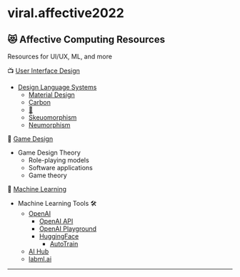 # viral.affective2022

<!-- 🦋: Affective Computing and Ethics Fall 2022 -->

<!-- [![PyPI license](https://img.shields.io/pypi/l/ansicolortags.svg)](https://pypi.python.org/pypi/ansicolortags/) [![Website shields.io](https://img.shields.io/website-up-down-green-red/http/shields.io.svg)](http://shields.io/)
[![Maintenance](https://img.shields.io/badge/Maintained%3F-yes-green.svg)](https://GitHub.com/Naereen/StrapDown.js/graphs/commit-activity) [![saythanks](https://img.shields.io/badge/say-thanks-ff69b4.svg)](https://saythanks.io/to/kennethreitz) -->

## 😻 Affective Computing Resources

Resources for UI/UX, ML, and more

📺 [User Interface Design](https://en.wikipedia.org/wiki/User_interface)

* [Design Language Systems](https://uxplanet.org/design-language-system-d438f4aa30e0)
  * [Material Design](https://material.io/design/)
  * [Carbon](https://www.carbondesignsystem.com/)
  * [🍎](https://developer.apple.com/design/human-interface-guidelines/)
  * [Skeuomorphism](https://en.wikipedia.org/wiki/Skeuomorph)
  * [Neumorphism](https://medium.com/@artofofiare/neumorphism-the-right-way-a-2020-design-trend-386e6a09040a)

👾 [Game Design](https://en.wikipedia.org/wiki/Game_design)

* Game Design Theory
  * Role-playing models
  * Software applications
  * Game theory

🧠 [Machine Learning](https://en.wikipedia.org/wiki/Outline_of_machine_learning)

* Machine Learning Tools  🛠
  * [OpenAI](https://openai.com/about/)
      * [OpenAI API](https://beta.openai.com/docs/)
      * [OpenAI Playground](https://beta.openai.com/playground)
    * [HuggingFace](https://huggingface.co/)
      * [AutoTrain](https://huggingface.co/autotrain)
  * [AI Hub](https://aihub.cloud.google.com/)
  * [labml.ai](https://labml.ai/)





   
<!-- * Machine Learning  🧠
  * [Computational learning theory](https://en.wikipedia.org/wiki/Computational_learning_theory)
  * [Grammar inference](https://en.wikipedia.org/wiki/Grammar_induction)
  * [Meta learning]() -->

<!-- * Machine Learning __+__  🧠 🧠
  * Generative Adversarial Neural Networks
    * [_Making Pictures With Generative Adversarial Networks - Casey Reas_](https://www.anteism.com/shop/making-pictures-with-generative-adversarial-networks-casey-reas)
  * Quantum machine learning
    * [_Quantum enhancements for deep reinforcement learning in large spaces_](https://arxiv.org/abs/1910.12760)

* Machine Learning Methods 🎣
  * Reinforcement learning
  * Supervised learning
  * Deep Learning
  * Beyesian

* Machine Learning Tools 🔧

  * Open source machine learning frameworks = {Caffe, [PyTorch](https://pytorch.org/), [TensorFlow](https://www.tensorflow.org/), Torch, CNTK, [➰](https://slm-lab.gitbook.io/slm-lab/)}

* Machine Learning Environments 💿 🎮 👾
  * OpenAI gym
  * OpenAI Roboschool
  * VizDoom
  * Unity

* Machine Learning Books 📖
  * [_Hands-On Machine Learning with Scikit-Learn and TensorFlow_](https://www.amazon.com/Hands-Machine-Learning-Scikit-Learn-TensorFlow/dp/1491962291)  
  * [_Foundations of Deep Reinforcement Learning: Theory and Practice in Python_](https://www.amazon.com/Deep-Reinforcement-Learning-Python-Hands/dp/0135172381) -->

 ---
